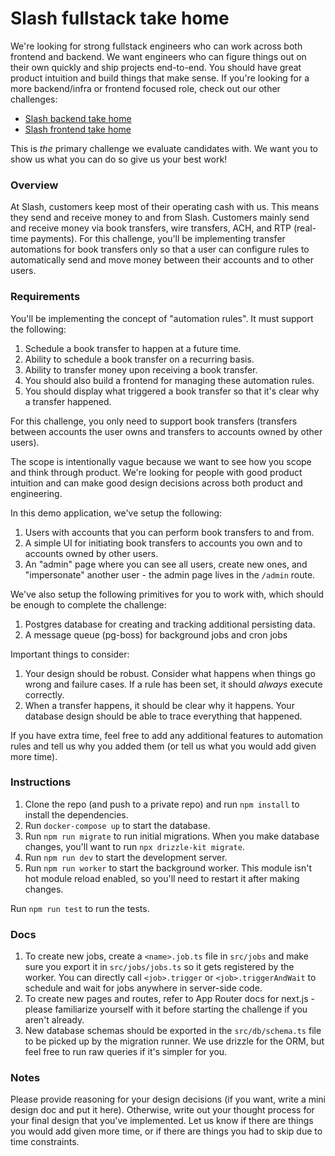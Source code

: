 # Slash fullstack take home

We're looking for strong fullstack engineers who can work across both frontend and backend. We want engineers who can figure things out on their own quickly and ship projects end-to-end. You should have great product intuition and build things that make sense. If you're looking for a more backend/infra or frontend focused role, check out our other challenges:

- [Slash backend take home](https://github.com/kevinbai0/slash-backend-take-home)
- [Slash frontend take home](https://github.com/kevinbai0/slash-frontend-take-home)

This is *the* primary challenge we evaluate candidates with. We want you to show us what you can do so give us your best work!

### Overview

At Slash, customers keep most of their operating cash with us. This means they send and receive money to and from Slash. Customers mainly send and receive money via book transfers, wire transfers, ACH, and RTP (real-time payments). For this challenge, you'll be implementing transfer automations for book transfers only so that a user can configure rules to automatically send and move money between their accounts and to other users.

### Requirements

You'll be implementing the concept of "automation rules". It must support the following:
1. Schedule a book transfer to happen at a future time.
2. Ability to schedule a book transfer on a recurring basis.
3. Ability to transfer money upon receiving a book transfer.
4. You should also build a frontend for managing these automation rules.
5. You should display what triggered a book transfer so that it's clear why a transfer happened.

For this challenge, you only need to support book transfers (transfers between accounts the user owns and transfers to accounts owned by other users).

The scope is intentionally vague because we want to see how you scope and think through product. We're looking for people with good product intuition and can make good design decisions across both product and engineering.

In this demo application, we've setup the following:
1. Users with accounts that you can perform book transfers to and from.
2. A simple UI for initiating book transfers to accounts you own and to accounts owned by other users.
3. An "admin" page where you can see all users, create new ones, and "impersonate" another user - the admin page lives in the `/admin` route.

We've also setup the following primitives for you to work with, which should be enough to complete the challenge:
1. Postgres database for creating and tracking additional persisting data.
2. A message queue (pg-boss) for background jobs and cron jobs

Important things to consider:
1. Your design should be robust. Consider what happens when things go wrong and failure cases. If a rule has been set, it should *always* execute correctly.
2. When a transfer happens, it should be clear why it happens. Your database design should be able to trace everything that happened.

If you have extra time, feel free to add any additional features to automation rules and tell us why you added them (or tell us what you would add given more time).

### Instructions

1. Clone the repo (and push to a private repo) and run `npm install` to install the dependencies.
2. Run `docker-compose up` to start the database.
3. Run `npm run migrate` to run initial migrations. When you make database changes, you'll want to run `npx drizzle-kit migrate`.
4. Run `npm run dev` to start the development server.
5. Run `npm run worker` to start the background worker. This module isn't hot module reload enabled, so you'll need to restart it after making changes.

Run `npm run test` to run the tests.

### Docs

1. To create new jobs, create a `<name>.job.ts` file in `src/jobs` and make sure you export it in `src/jobs/jobs.ts` so it gets registered by the worker. You can directly call `<job>.trigger` or `<job>.triggerAndWait` to schedule and wait for jobs anywhere in server-side code.
2. To create new pages and routes, refer to App Router docs for next.js - please familiarize yourself with it before starting the challenge if you aren't already.
3. New database schemas should be exported in the `src/db/schema.ts` file to be picked up by the migration runner. We use drizzle for the ORM, but feel free to run raw queries if it's simpler for you.

### Notes
Please provide reasoning for your design decisions (if you want, write a mini design doc and put it here). Otherwise, write out your thought process for your final design that you've implemented. Let us know if there are things you would add given more time, or if there are things you had to skip due to time constraints.
